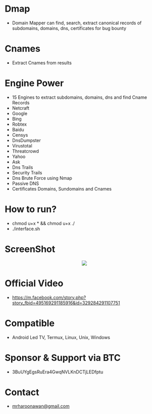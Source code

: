 # Dmap
- Domain Mapper can find, search, extract canonical records of subdomains, domains, dns, certificates for bug bounty

# Cnames
- Extract Cnames from results

# Engine Power
- 15 Engines to extract subdomains, domains, dns and find Cname Records
- Netcraft
- Google
- Bing
- Robtex
- Baidu
- Censys
- DnsDumpster
- Virustotal
- Threatcrowd
- Yahoo
- Ask
- Dns Trails
- Security Trails
- Dns Brute Force using Nmap
- Passive DNS
- Certificates Domains, Sundomains and Cnames


# How to run?
- chmod u+x * && chmod u+x ./
- ./interface.sh

# ScreenShot
<div align="center">
    <img src="https://i.ibb.co/gVvFXdX/Dmap.png"</img> 
</div>

# Official Video
- https://m.facebook.com/story.php?story_fbid=495169291185916&id=329284291107751

# Compatible
- Android Led TV, Termux, Linux, Unix, Windows

# Sponsor & Support via BTC
- 3BuUYgEgsRuEra4GwqNVLKnDCTjLEDfptu

# Contact
- mrharoonawan@gmail.com
